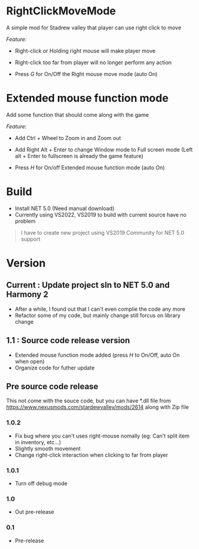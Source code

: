 # RightClickMoveMode
  A simple mod for Stadrew valley that player can use right click to move
  
*Feature:*
- Right-click or Holding right mouse  will make player move 
- Right-click too far from player will no longer perform any action 

- Press *G* for On/Off the Right mouse move mode (auto On)
  
# Extended mouse function mode
  Add some function that should come along with the game  
  
*Feature:*
- Add Ctrl + Wheel to Zoom in and Zoom out 
- Add Right Alt + Enter to change Window mode to Full screen mode (Left alt + Enter to fullscreen is already the game feature) 

- Press *H* for On/off Extended mouse function mode (auto On)
  
# Build

- Install NET 5.0 (Need manual download)
- Currently using VS2022, VS2019 to build with current source have no problem

> I have to create new project using VS2019 Community for NET 5.0 support
  
# Version
## Current : Update project sln to NET 5.0 and Harmony 2
-  After a while, I found out that I can't even complie the code any more
-  Refactor some of my code, but mainly change still forcus on library change

## 1.1 : Source code release version
-  Extended mouse function mode added (press *H* to On/Off, auto On when open)
-  Organize code for futher update

## Pre source code release
   This not come with the souce code, but you can have \*.dll file from https://www.nexusmods.com/stardewvalley/mods/2614 along with Zip file

### 1.0.2
- Fix bug where you can't uses right-mouse nomally (eg: Can't split item in inventory, etc...) 
- Slightly smooth movement
- Change right-click interaction when clicking to far from player

### 1.0.1
- Turn off debug mode

### 1.0
- Out pre-release

### 0.1
- Pre-release

